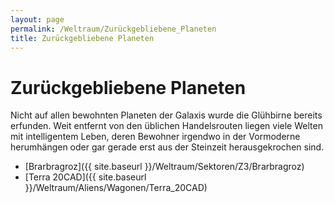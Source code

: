 ```yaml
---
layout: page
permalink: /Weltraum/Zurückgebliebene_Planeten
title: Zurückgebliebene Planeten
---
```


# Zurückgebliebene Planeten

Nicht auf allen bewohnten Planeten der Galaxis wurde die Glühbirne bereits erfunden. Weit entfernt von den üblichen Handelsrouten liegen viele Welten mit intelligentem Leben, deren Bewohner irgendwo in der Vormoderne herumhängen oder gar gerade erst aus der Steinzeit herausgekrochen sind.

- [Brarbragroz]({{ site.baseurl }}/Weltraum/Sektoren/Z3/Brarbragroz)
- [Terra 20CAD]({{ site.baseurl }}/Weltraum/Aliens/Wagonen/Terra_20CAD)
